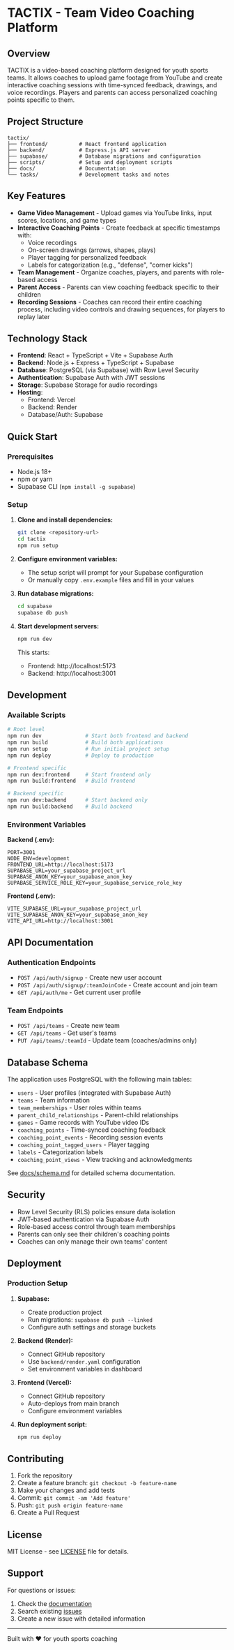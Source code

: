 # TACTIX - Team Video Coaching Platform

## Overview

TACTIX is a video-based coaching platform designed for youth sports teams. It allows coaches to upload game footage from YouTube and create interactive coaching sessions with time-synced feedback, drawings, and voice recordings. Players and parents can access personalized coaching points specific to them.

## Project Structure

```
tactix/
├── frontend/          # React frontend application
├── backend/           # Express.js API server
├── supabase/          # Database migrations and configuration
├── scripts/           # Setup and deployment scripts
├── docs/              # Documentation
└── tasks/             # Development tasks and notes
```

## Key Features

- **Game Video Management** - Upload games via YouTube links, input scores, locations, and game types
- **Interactive Coaching Points** - Create feedback at specific timestamps with:
  - Voice recordings
  - On-screen drawings (arrows, shapes, plays)
  - Player tagging for personalized feedback
  - Labels for categorization (e.g., "defense", "corner kicks")
- **Team Management** - Organize coaches, players, and parents with role-based access
- **Parent Access** - Parents can view coaching feedback specific to their children
- **Recording Sessions** - Coaches can record their entire coaching process, including video controls and drawing sequences, for players to replay later

## Technology Stack

- **Frontend**: React + TypeScript + Vite + Supabase Auth
- **Backend**: Node.js + Express + TypeScript + Supabase
- **Database**: PostgreSQL (via Supabase) with Row Level Security
- **Authentication**: Supabase Auth with JWT sessions
- **Storage**: Supabase Storage for audio recordings
- **Hosting**: 
  - Frontend: Vercel
  - Backend: Render
  - Database/Auth: Supabase

## Quick Start

### Prerequisites

- Node.js 18+ 
- npm or yarn
- Supabase CLI (`npm install -g supabase`)

### Setup

1. **Clone and install dependencies:**
   ```bash
   git clone <repository-url>
   cd tactix
   npm run setup
   ```

2. **Configure environment variables:**
   - The setup script will prompt for your Supabase configuration
   - Or manually copy `.env.example` files and fill in your values

3. **Run database migrations:**
   ```bash
   cd supabase
   supabase db push
   ```

4. **Start development servers:**
   ```bash
   npm run dev
   ```

   This starts:
   - Frontend: http://localhost:5173
   - Backend: http://localhost:3001

## Development

### Available Scripts

```bash
# Root level
npm run dev              # Start both frontend and backend
npm run build            # Build both applications
npm run setup            # Run initial project setup
npm run deploy           # Deploy to production

# Frontend specific
npm run dev:frontend     # Start frontend only
npm run build:frontend   # Build frontend

# Backend specific  
npm run dev:backend      # Start backend only
npm run build:backend    # Build backend
```

### Environment Variables

**Backend (.env):**
```
PORT=3001
NODE_ENV=development
FRONTEND_URL=http://localhost:5173
SUPABASE_URL=your_supabase_project_url
SUPABASE_ANON_KEY=your_supabase_anon_key
SUPABASE_SERVICE_ROLE_KEY=your_supabase_service_role_key
```

**Frontend (.env):**
```
VITE_SUPABASE_URL=your_supabase_project_url
VITE_SUPABASE_ANON_KEY=your_supabase_anon_key
VITE_API_URL=http://localhost:3001
```

## API Documentation

### Authentication Endpoints

- `POST /api/auth/signup` - Create new user account
- `POST /api/auth/signup/:teamJoinCode` - Create account and join team
- `GET /api/auth/me` - Get current user profile

### Team Endpoints

- `POST /api/teams` - Create new team
- `GET /api/teams` - Get user's teams
- `PUT /api/teams/:teamId` - Update team (coaches/admins only)

## Database Schema

The application uses PostgreSQL with the following main tables:

- `users` - User profiles (integrated with Supabase Auth)
- `teams` - Team information
- `team_memberships` - User roles within teams
- `parent_child_relationships` - Parent-child relationships
- `games` - Game records with YouTube video IDs
- `coaching_points` - Time-synced coaching feedback
- `coaching_point_events` - Recording session events
- `coaching_point_tagged_users` - Player tagging
- `labels` - Categorization labels
- `coaching_point_views` - View tracking and acknowledgments

See [docs/schema.md](./docs/schema.md) for detailed schema documentation.

## Security

- Row Level Security (RLS) policies ensure data isolation
- JWT-based authentication via Supabase Auth
- Role-based access control through team memberships
- Parents can only see their children's coaching points
- Coaches can only manage their own teams' content

## Deployment

### Production Setup

1. **Supabase:**
   - Create production project
   - Run migrations: `supabase db push --linked`
   - Configure auth settings and storage buckets

2. **Backend (Render):**
   - Connect GitHub repository
   - Use `backend/render.yaml` configuration
   - Set environment variables in dashboard

3. **Frontend (Vercel):**
   - Connect GitHub repository
   - Auto-deploys from main branch
   - Configure environment variables

4. **Run deployment script:**
   ```bash
   npm run deploy
   ```

## Contributing

1. Fork the repository
2. Create a feature branch: `git checkout -b feature-name`
3. Make your changes and add tests
4. Commit: `git commit -am 'Add feature'`
5. Push: `git push origin feature-name`
6. Create a Pull Request

## License

MIT License - see [LICENSE](./LICENSE) file for details.

## Support

For questions or issues:
1. Check the [documentation](./docs/)
2. Search existing [issues](../../issues)
3. Create a new issue with detailed information

---

Built with ❤️ for youth sports coaching
